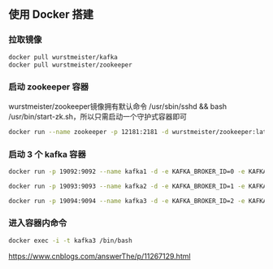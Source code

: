 ## 使用 Docker 搭建

### 拉取镜像

````bash
docker pull wurstmeister/kafka
docker pull wurstmeister/zookeeper
````

### 启动 zookeeper 容器

wurstmeister/zookeeper镜像拥有默认命令 /usr/sbin/sshd && bash /usr/bin/start-zk.sh，所以只需启动一个守护式容器即可

````bash
docker run --name zookeeper -p 12181:2181 -d wurstmeister/zookeeper:latest
````

### 启动 3 个 kafka 容器

````bash
docker run -p 19092:9092 --name kafka1 -d -e KAFKA_BROKER_ID=0 -e KAFKA_ZOOKEEPER_CONNECT=宿主机IP:12181 -e KAFKA_ADVERTISED_LISTENERS=PLAINTEXT://宿主机IP:19092 -e KAFKA_LISTENERS=PLAINTEXT://0.0.0.0:9092 wurstmeister/kafka:latest

docker run -p 19093:9093 --name kafka2 -d -e KAFKA_BROKER_ID=1 -e KAFKA_ZOOKEEPER_CONNECT=宿主机IP:12181 -e KAFKA_ADVERTISED_LISTENERS=PLAINTEXT://宿主机IP:19093 -e KAFKA_LISTENERS=PLAINTEXT://0.0.0.0:9092 wurstmeister/kafka:latest

docker run -p 19094:9094 --name kafka3 -d -e KAFKA_BROKER_ID=2 -e KAFKA_ZOOKEEPER_CONNECT=宿主机IP:12181 -e KAFKA_ADVERTISED_LISTENERS=PLAINTEXT://宿主机IP:19094 -e KAFKA_LISTENERS=PLAINTEXT://0.0.0.0:9092 wurstmeister/kafka:latest
````

### 进入容器内命令

````bash
docker exec -i -t kafka3 /bin/bash
````



https://www.cnblogs.com/answerThe/p/11267129.html